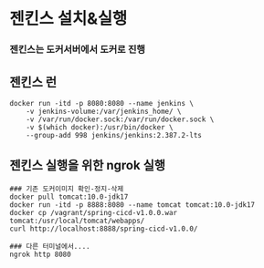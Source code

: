 # 젠킨스 설치&실행
### 젠킨스는 도커서버에서 도커로 진행

## 젠킨스 런

    docker run -itd -p 8080:8080 --name jenkins \
        -v jenkins-volume:/var/jenkins_home/ \
        -v /var/run/docker.sock:/var/run/docker.sock \
        -v $(which docker):/usr/bin/docker \
        --group-add 998 jenkins/jenkins:2.387.2-lts

## 젠킨스 실행을 위한 ngrok 실행

    ### 기존 도커이미지 확인-정지-삭제
    docker pull tomcat:10.0-jdk17
    docker run -itd -p 8888:8080 --name tomcat tomcat:10.0-jdk17
    docker cp /vagrant/spring-cicd-v1.0.0.war tomcat:/usr/local/tomcat/webapps/
    curl http://localhost:8888/spring-cicd-v1.0.0/
    
    ### 다른 터미널에서....
    ngrok http 8080
    
